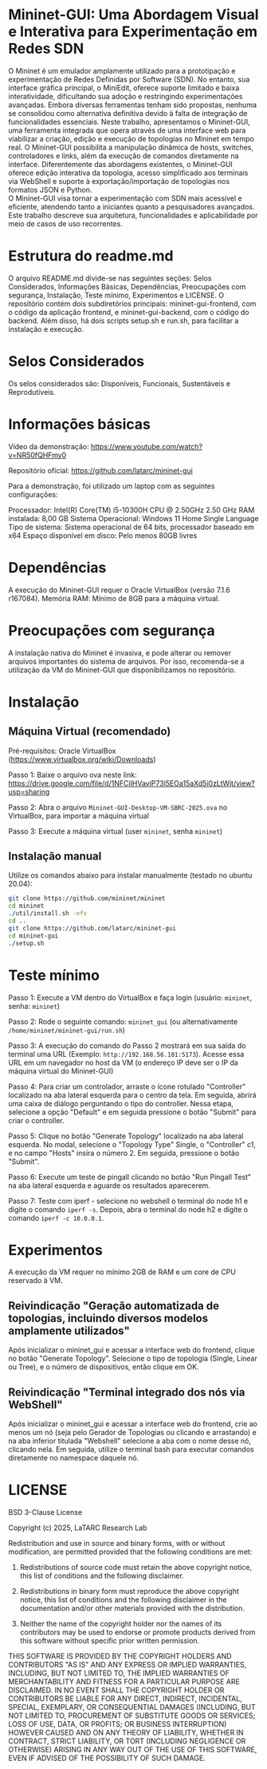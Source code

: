 # Mininet-GUI: Uma Abordagem Visual e Interativa para Experimentação em Redes SDN

O Mininet é um emulador amplamente utilizado para a prototipação e experimentação de Redes Definidas por Software (SDN). No entanto, sua interface gráfica principal, o MiniEdit, oferece suporte limitado e baixa interatividade, dificultando sua adoção e restringindo experimentações avançadas. Embora diversas ferramentas tenham sido propostas, nenhuma se consolidou como alternativa definitiva devido à falta de integração de funcionalidades essenciais. 
Neste trabalho, apresentamos o Mininet-GUI, uma ferramenta integrada que opera através de uma interface web para viabilizar a criação, edição e execução de topologias no Mininet em tempo real. O Mininet-GUI possibilita a manipulação dinâmica de hosts, switches, controladores e links, além da execução de comandos diretamente na interface. Diferentemente das abordagens existentes, o Mininet-GUI oferece edição interativa da topologia, acesso simplificado aos terminais via WebShell e suporte à exportação/importação de topologias nos formatos JSON e Python.  
O Mininet-GUI visa tornar a experimentação com SDN mais acessível e eficiente, atendendo tanto a iniciantes quanto a pesquisadores avançados. Este trabalho descreve sua arquitetura, funcionalidades e aplicabilidade por meio de casos de uso recorrentes.

# Estrutura do readme.md

O arquivo README.md divide-se nas seguintes seções: Selos Considerados, Informações Básicas, Dependências, Preocupações com segurança, Instalação, Teste mínimo, Experimentos e LICENSE.
O repositório contém dois subdiretórios principais: mininet-gui-frontend, com o código da aplicação frontend, e mininet-gui-backend, com o código do backend.
Além disso, há dois scripts setup.sh e run.sh, para facilitar a instalação e execução.


# Selos Considerados

Os selos considerados são: Disponíveis, Funcionais, Sustentáveis e Reprodutíveis.


# Informações básicas

Vídeo da demonstração: <https://www.youtube.com/watch?v=NR50fQHFmy0>

Repositório oficial: <https://github.com/latarc/mininet-gui>

Para a demonstração, foi utilizado um laptop com as seguintes configurações:

Processador:	Intel(R) Core(TM) i5-10300H CPU @ 2.50GHz   2.50 GHz
RAM instalada:	8,00 GB
Sistema Operacional:	Windows 11 Home Single Language
Tipo de sistema:	Sistema operacional de 64 bits, processador baseado em x64
Espaço disponível em disco: Pelo menos 80GB livres


# Dependências

A execução do Mininet-GUI requer o Oracle VirtualBox (versão 7.1.6 r167084).
Memória RAM: Mínimo de 8GB para a máquina virtual.


# Preocupações com segurança

A instalação nativa do Mininet é invasiva, e pode alterar ou remover arquivos importantes do sistema de arquivos. 
Por isso, recomenda-se a utilização da VM do Mininet-GUI que disponibilizamos no repositório.


# Instalação

## Máquina Virtual (recomendado)

Pré-requisitos: Oracle VirtualBox (<https://www.virtualbox.org/wiki/Downloads>)

Passo 1: Baixe o arquivo ova neste link: <https://drive.google.com/file/d/1NFCiIHVayjP73l5EOa15aXd5i0zLtWjt/view?usp=sharing>

Passo 2: Abra o arquivo `Mininet-GUI-Desktop-VM-SBRC-2025.ova` no VirtualBox, para importar a máquina virtual

Passo 3: Execute a máquina virtual (user `mininet`, senha `mininet`)


## Instalação manual

Utilize os comandos abaixo para instalar manualmente (testado no ubuntu 20.04):

```bash
git clone https://github.com/mininet/mininet
cd mininet
./util/install.sh -nfv
cd ..
git clone https://github.com/latarc/mininet-gui
cd mininet-gui
./setup.sh
```


# Teste mínimo

Passo 1: Execute a VM dentro do VirtualBox e faça login (usuário: `mininet`, senha: `mininet`)

Passo 2: Rode o seguinte comando: `mininet_gui` (ou alternativamente `/home/mininet/mininet-gui/run.sh`)

Passo 3: A execução do comando do Passo 2 mostrará em sua saída do terminal uma URL (Exemplo: `http://192.168.56.101:5173`). Acesse essa URL em um navegador no host da VM (o endereço IP deve ser o IP da máquina virtual do Mininet-GUI)

Passo 4: Para criar um controlador, arraste o ícone rotulado "Controller" localizado na aba lateral esquerda para o centro da tela. Em seguida, abrirá uma caixa de diálogo perguntando o tipo do controller. Nessa etapa, selecione a opção "Default" e em seguida pressione o botão "Submit" para criar o controller.

Passo 5: Clique no botão "Generate Topology" localizado na aba lateral esquerda. No modal, selecione o "Topology Type" Single, o "Controller" c1, e no campo "Hosts" insira o número 2. Em seguida, pressione o botão "Submit".

Passo 6: Execute um teste de pingall clicando no botão "Run Pingall Test" na aba lateral esquerda e aguarde os resultados aparecerem.

Passo 7: Teste com iperf - selecione no webshell o terminal do node h1 e digite o comando `iperf -s`. Depois, abra o terminal do node h2 e digite o comando `iperf -c 10.0.0.1`.


# Experimentos

A execução da VM requer no mínimo 2GB de RAM e um core de CPU reservado à VM.

## Reivindicação "Geração automatizada de topologias, incluindo diversos modelos amplamente utilizados"

Após inicializar o mininet_gui e acessar a interface web do frontend, clique no botão "Generate Topology". Selecione o tipo de topologia (Single, Linear ou Tree), 
e o número de dispositivos, então clique em OK.

## Reivindicação "Terminal integrado dos nós via WebShell"

Após inicializar o mininet_gui e acessar a interface web do frontend, crie ao menos um nó (seja pelo Gerador de Topologias ou clicando e arrastando) e na aba inferior titulada "Webshell"
selecione a aba com o nome desse nó, clicando nela.
Em seguida, utilize o terminal bash para executar comandos diretamente no namespace daquele nó.

# LICENSE

BSD 3-Clause License

Copyright (c) 2025, LaTARC Research Lab

Redistribution and use in source and binary forms, with or without
modification, are permitted provided that the following conditions are met:

1. Redistributions of source code must retain the above copyright notice, this
   list of conditions and the following disclaimer.

2. Redistributions in binary form must reproduce the above copyright notice,
   this list of conditions and the following disclaimer in the documentation
   and/or other materials provided with the distribution.

3. Neither the name of the copyright holder nor the names of its
   contributors may be used to endorse or promote products derived from
   this software without specific prior written permission.

THIS SOFTWARE IS PROVIDED BY THE COPYRIGHT HOLDERS AND CONTRIBUTORS "AS IS"
AND ANY EXPRESS OR IMPLIED WARRANTIES, INCLUDING, BUT NOT LIMITED TO, THE
IMPLIED WARRANTIES OF MERCHANTABILITY AND FITNESS FOR A PARTICULAR PURPOSE ARE
DISCLAIMED. IN NO EVENT SHALL THE COPYRIGHT HOLDER OR CONTRIBUTORS BE LIABLE
FOR ANY DIRECT, INDIRECT, INCIDENTAL, SPECIAL, EXEMPLARY, OR CONSEQUENTIAL
DAMAGES (INCLUDING, BUT NOT LIMITED TO, PROCUREMENT OF SUBSTITUTE GOODS OR
SERVICES; LOSS OF USE, DATA, OR PROFITS; OR BUSINESS INTERRUPTION) HOWEVER
CAUSED AND ON ANY THEORY OF LIABILITY, WHETHER IN CONTRACT, STRICT LIABILITY,
OR TORT (INCLUDING NEGLIGENCE OR OTHERWISE) ARISING IN ANY WAY OUT OF THE USE
OF THIS SOFTWARE, EVEN IF ADVISED OF THE POSSIBILITY OF SUCH DAMAGE.

